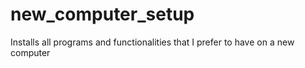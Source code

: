 # new_computer_setup
Installs all programs and functionalities that I prefer to have on a new computer

